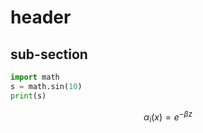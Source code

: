 # header 

## sub-section

```python
import math
s = math.sin(10)
print(s)
```


```math
\alpha_i(x) = e^{-\beta z}
```